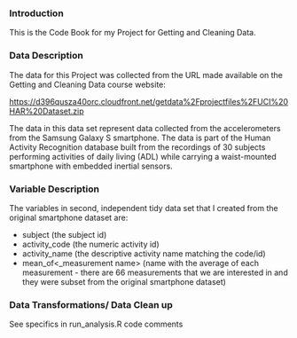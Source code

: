 ### Introduction

This is the Code Book for my Project for Getting and Cleaning Data.


### Data Description

The data for this Project was collected from the URL made available on the Getting and Cleaning Data course website:

https://d396qusza40orc.cloudfront.net/getdata%2Fprojectfiles%2FUCI%20HAR%20Dataset.zip 


The data in this data set represent data collected from the accelerometers from the Samsung Galaxy S smartphone. The data is part of the  Human Activity Recognition database built from the recordings of 30 subjects performing activities of daily living (ADL) while carrying a waist-mounted smartphone with embedded inertial sensors. 

### Variable Description

The variables in second, independent tidy data set that I created from the original smartphone dataset are:
* subject (the subject id)
* activity_code (the numeric activity id)
* activity_name (the descriptive activity name matching the code/id)
* mean_of<_measurement name> (name with the average of each measurement - there are 66 measurements that we are interested in and they were subset from the original smartphone dataset)


### Data Transformations/ Data Clean up
See specifics in run_analysis.R code comments

